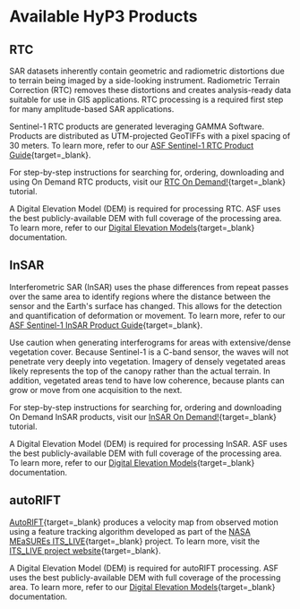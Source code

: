 # Available HyP3 Products

## RTC

SAR datasets inherently contain geometric and radiometric distortions due to terrain
being imaged by a side-looking instrument. Radiometric Terrain Correction (RTC) removes
these distortions and creates analysis-ready data suitable for use in GIS applications.
RTC processing is a required first step for many amplitude-based SAR applications.

Sentinel-1 RTC products are generated leveraging GAMMA Software. Products are 
distributed as UTM-projected GeoTIFFs with a pixel spacing of 30 meters. To learn
more, refer to our [ASF Sentinel-1 RTC Product Guide](guides/rtc_product_guide.md "ASF Sentinel-1 RTC Product Guide" ){target=_blank}.

For step-by-step instructions for searching for, ordering, downloading and using On Demand RTC products, visit our [RTC On Demand!](https://storymaps.arcgis.com/stories/2ead3222d2294d1fae1d11d3f98d7c35 "RTC On Demand! Story Map" ){target=_blank} tutorial.

A Digital Elevation Model (DEM) is required for processing RTC. ASF uses the
best publicly-available DEM with full coverage of the processing area. To learn more,
refer to our [Digital Elevation Models](dems.md "HyP3 DEM Documentation" ){target=_blank} documentation.

## InSAR

Interferometric SAR (InSAR) uses the phase differences from repeat passes over the
same area to identify regions where the distance between the sensor and the Earth's
surface has changed. This allows for the detection and quantification of deformation
or movement. To learn more, refer to our [ASF Sentinel-1 InSAR Product Guide](guides/insar_product_guide.md "ASF Sentinel-1 InSAR Product Guide" ){target=_blank}.

Use caution when generating interferograms for areas with extensive/dense vegetation cover.
Because Sentinel-1 is a C-band sensor, the waves will not penetrate very deeply into vegetation.
Imagery of densely vegetated areas likely represents the top of the canopy rather than the
actual terrain. In addition, vegetated areas tend to have low coherence, because plants can grow
or move from one acquisition to the next.

For step-by-step instructions for searching for, ordering and downloading On Demand InSAR products, visit our [InSAR On Demand!](https://storymaps.arcgis.com/stories/68a8a3253900411185ae9eb6bb5283d3 "InSAR On Demand!" ){target=_blank} tutorial.

A Digital Elevation Model (DEM) is required for processing InSAR. ASF uses the
best publicly-available DEM with full coverage of the processing area. To learn more,
refer to our [Digital Elevation Models](dems.md "HyP3 DEM Documentation" ){target=_blank} documentation.

## autoRIFT

[AutoRIFT](https://github.com/leiyangleon/autoRIFT "https://github.com/leiyangleon/autoRIFT" ){target=_blank} produces a velocity map from
observed motion using a feature tracking algorithm developed as part of the 
[NASA MEaSUREs ITS_LIVE](https://its-live.jpl.nasa.gov/ "https://its-live.jpl.nasa.gov" ){target=_blank} project. To learn more,
visit the [ITS_LIVE project website](https://its-live.jpl.nasa.gov/ "https://its-live.jpl.nasa.gov" ){target=_blank}.

A Digital Elevation Model (DEM) is required for autoRIFT processing. ASF uses the
best publicly-available DEM with full coverage of the processing area. To learn more,
refer to our [Digital Elevation Models](dems.md "HyP3 DEM Documentation" ){target=_blank} documentation.
